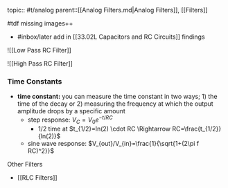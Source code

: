 topic:: #t/analog 
parent::[[Analog Filters.md|Analog Filters]], [[Filters]]

#tdf missing images++ 

- #inbox/later  add in [[33.02L Capacitors and RC Circuits]] findings

![[Low Pass RC Filter]]

![[High Pass RC Filter]]

### Time Constants
- **time constant:** you can measure the time constant in two ways; 1) the time of the decay or 2) measuring the frequency at which the output amplitude drops by a specific amount
    - step response: $V_C = V_0 e^{-t/RC}$
        - 1/2 time at $t_{1/2}=ln(2) \cdot RC \Rightarrow RC=\frac{t_{1/2}}{ln(2)}$
    - sine wave response: $V_{out}/V_{in}=\frac{1}{\sqrt{1+(2\pi f RC)^2}}$

Other Filters
- [[RLC Filters]]